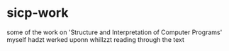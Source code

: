 # sicp-work

some of the work on 'Structure and Interpretation of Computer Programs' myself hadzt werked uponn whillzzt reading through the text

